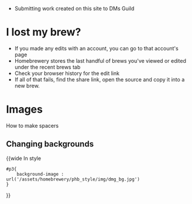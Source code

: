 - Submitting work created on this site to DMs Guild


# I lost my brew?
- If you made any edits with an account, you can go to that account's page
- Homebrewery stores the last handful of brews you've viewed or edited under the recent brews tab
- Check your browser history for the edit link
- If all of that fails, find the share link, open the source and copy it into a new brew.


# Images



How to make spacers





## Changing backgrounds
{{wide
In style
```
#p3{
	background-image : url('/assets/homebrewery/phb_style/img/dmg_bg.jpg')
}

```
}}

